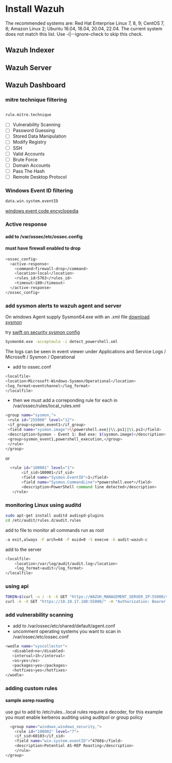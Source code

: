 # Install Wazuh 

The recommended systems are: Red Hat Enterprise Linux 7, 8, 9; CentOS 7, 8; Amazon Linux 2; Ubuntu 16.04, 18.04, 20.04, 22.04. The current system does not match this list. Use -i|--ignore-check to skip this check.

## Wazuh Indexer

## Wazuh Server

## Wazuh Dashboard

### mitre technique filtering

```bash

rule.mitre.technique

```

- [ ] Vulnerability Scanning
- [ ] Password Guessing
- [ ] Stored Data Manipulation
- [ ] Modify Registry
- [ ] SSH
- [ ] Valid Accounts
- [ ] Brute Force
- [ ] Domain Accounts
- [ ] Pass The Hash
- [ ] Remote Desktop Protocol

### Windows Event ID filtering

```bash
data.win.system.eventID

```

[windows event code encyclopedia](https://www.ultimatewindowssecurity.com/securitylog/encyclopedia/)
### Active response
#### add to /var/ossec/etc/ossec.config
#### must have firewall enabled to drop 
```bash
<ossec_config>
  <active-response>
    <command>firewall-drop</command>
    <location>local</location>
    <rules_id>5763</rules_id>
    <timeout>180</timeout>
  </active-response>
</ossec_config>
```
### add sysmon alerts to wazuh agent and server
On windows Agent supply Sysmon64.exe with an .xml file
[download sysmon](https://learn.microsoft.com/en-us/sysinternals/downloads/sysmon)

try [swift on security sysmon config](https://github.com/SwiftOnSecurity/sysmon-config/blob/master/sysmonconfig-export.xml)
```cmd
Sysmon64.exe -accepteula -i detect_powershell.xml
```
The logs can be seen in event viewer under Applications and Service Logs / Microsoft / Sysmon / Operational
- add to ossec.conf
```bash
<localfile>
<location>Microsoft-Windows-Sysmon/Operational</location>
<log_format>eventchannel</log_format>
</localfile>
```
- then we must add a correponding rule for each in /var/ossec/rules/local_rules.xml
```bash
<group name="sysmon,">
 <rule id="255000" level="12">
 <if_group>sysmon_event1</if_group>
 <field name="sysmon.image">\\powershell.exe||\\.ps1||\\.ps2</field>
 <description>Sysmon - Event 1: Bad exe: $(sysmon.image)</description>
 <group>sysmon_event1,powershell_execution,</group>
 </rule>
</group>
```
or

```bash
  <rule id="100001" level="1">
       <if_sid>100001</if_sid>
       <field name="Sysmon.EventID">1</field>
       <field name="Sysmon.CommandLine">*powershell.exe*</field>
       <description>PowerShell command line detected</description>
   </rule>
```
### monitoring Linux using auditd

```bash
sudo apt-get install auditd audispd-plugins
cd /etc/audit/rules.d/audit.rules

```
add to file to monitor all commands run as root

```bash
-a exit,always -F arch=64 -F euid=0 -S execve -k audit-wazuh-c
```

add to the server
```bash
<localfile>
    <location>/var/log/audit/audit.log</location>
    <log_format>audit</log_format>
</localfile>
```

### using api

```bash
TOKEN=$(curl -u : -k -X GET "https://WAZUH_MANAGEMENT_SERVER_IP:55000/security/user/authenticate?raw=true")
curl -k -X GET "https://10.10.17.180:55000/" -H "Authorization: Bearer $TOKEN"
```

### add vulnerability scanning
-  add to /var/ossec/etc/shared/default/agent.conf
-  uncomment operating systems you want to scan in /var/ossec/etc/ossec.conf
```bash
<wodle name="syscollector">
   <disabled>no</disabled>
   <interval>1h</interval>
   <os>yes</os>
   <packages>yes</packages>
   <hotfixes>yes</hotfixes>
</wodle>
```

### adding custom rules
#### sample asrep roasting
use gui to add to /etc/rules...local rules require a decoder, for this example you must enable kerberos auditing using auditpol or group policy
```bash
  <group name="windows,windows_security,">
    <rule id="100002" level="7">
    <if_sid>60103</if_sid>
    <field name="win.system.eventID">^4768$</field>
    <description>Potential AS-REP Roasting</description>
    </rule>
</group>
```
